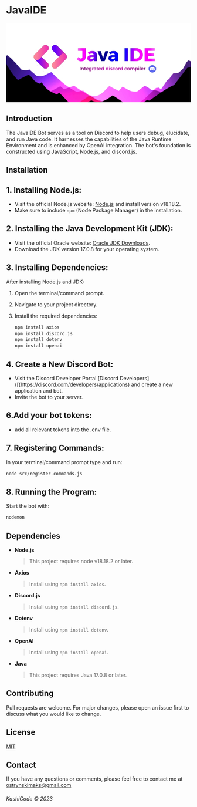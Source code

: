 # JavaIDE

![Java Logo](JAVA%20logo2.jpg)




## Introduction

The JavaIDE Bot serves as a tool on Discord to help users debug, elucidate, and run Java code. It harnesses the capabilities of the Java Runtime Environment and is enhanced by OpenAI integration. The bot's foundation is constructed using JavaScript, Node.js, and discord.js.

## Installation

## 1. Installing Node.js:

- Visit the official Node.js website: [Node.js](https://nodejs.org/) and install version v18.18.2.
-  Make sure to include `npm` (Node Package Manager) in the installation.

## 2. Installing the Java Development Kit (JDK):

- Visit the official Oracle website: [Oracle JDK Downloads](https://www.oracle.com/java/technologies/javase-jdk15-downloads.html).
- Download the JDK version 17.0.8 for your operating system.

## 3. Installing Dependencies:

After installing Node.js and JDK:

1. Open the terminal/command prompt.
2. Navigate to your project directory.
3. Install the required dependencies:

   ```bash
   npm install axios
   npm install discord.js
   npm install dotenv
   npm install openai
   ```

## 4. Create a New Discord Bot:
- Visit the Discord Developer Portal [Discord Developers]([(https://discord.com/developers/applications) and create a new application and bot.
- Invite the bot to your server.



## 6.Add your bot tokens:

- add all relevant tokens into the .env file. 

## 7. Registering Commands:
In your terminal/command prompt type and run:

```bash
node src/register-commands.js
```

## 8. Running the Program:
Start the bot with:

```bash
nodemon
```


## Dependencies

- **Node.js**
  > This project requires node v18.18.2 or later.

- **Axios**
  > Install using `npm install axios`.

- **Discord.js**
  > Install using `npm install discord.js`.

- **Dotenv**
  > Install using `npm install dotenv`.

- **OpenAI**
  > Install using `npm install openai`.

- **Java**
  > This project requires Java 17.0.8 or later.


## Contributing
Pull requests are welcome. For major changes, please open an issue first to discuss what you would like to change.

## License
[MIT](https://opensource.org/licenses/MIT)

## Contact
If you have any questions or comments, please feel free to contact me at ostrynskimaks@gmail.com



###### KashiCode © 2023








